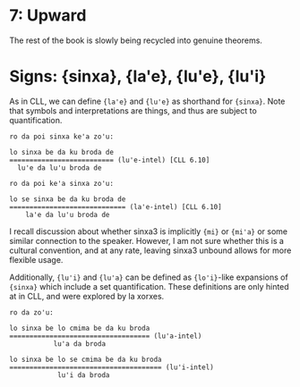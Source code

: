 # 7: Upward

The rest of the book is slowly being recycled into genuine theorems.

# Signs: {sinxa}, {la'e}, {lu'e}, {lu'i}

As in CLL, we can define `{la'e}` and `{lu'e}` as shorthand for `{sinxa}`.
Note that symbols and interpretations are things, and thus are subject to
quantification.

    ro da poi sinxa ke'a zo'u:

    lo sinxa be da ku broda de
    ========================== (lu'e-intel) [CLL 6.10]
      lu'e da lu'u broda de

    ro da poi ke'a sinxa zo'u:

    lo se sinxa be da ku broda de
    ============================= (la'e-intel) [CLL 6.10]
        la'e da lu'u broda de

I recall discussion about whether sinxa3 is implicitly `{mi}` or `{mi'a}` or
some similar connection to the speaker. However, I am not sure whether this is
a cultural convention, and at any rate, leaving sinxa3 unbound allows for more
flexible usage.

Additionally, `{lu'i}` and `{lu'a}` can be defined as `{lo'i}`-like expansions
of `{sinxa}` which include a set quantification. These definitions are only
hinted at in CLL, and were explored by la xorxes.

    ro da zo'u:

    lo sinxa be lo cmima be da ku broda
    =================================== (lu'a-intel)
               lu'a da broda

    lo sinxa be lo se cmima be da ku broda
    ====================================== (lu'i-intel)
                lu'i da broda
